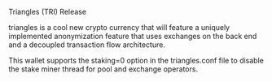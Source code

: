 Triangles (TRI) Release

triangles is a cool new crypto currency that will feature a uniquely implemented anonymization feature that uses exchanges on the back end and a decoupled transaction flow architecture.

This wallet supports the staking=0 option in the triangles.conf file to disable the stake miner thread for pool and exchange operators.

